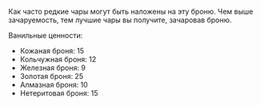 Как часто редкие чары могут быть наложены на эту броню. 
Чем выше зачаруемость, тем лучшие чары вы получите, зачаровав броню.

Ванильные ценности:

* Кожаная броня: 15
* Кольчужная броня: 12
* Железная броня: 9
* Золотая броня: 25
* Алмазная броня: 10
* Нетеритовая броня: 15